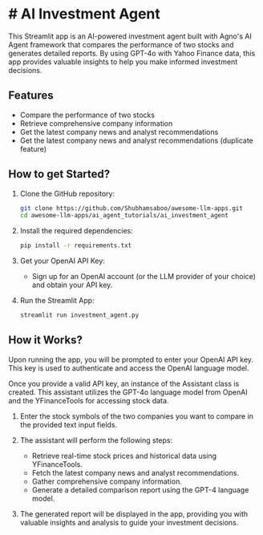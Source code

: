 # # AI Investment Agent

This Streamlit app is an AI-powered investment agent built with Agno's AI Agent framework that compares the performance of two stocks and generates detailed reports. By using GPT-4o with Yahoo Finance data, this app provides valuable insights to help you make informed investment decisions.

## Features

- Compare the performance of two stocks
- Retrieve comprehensive company information
- Get the latest company news and analyst recommendations
- Get the latest company news and analyst recommendations (duplicate feature)

## How to get Started?

1. Clone the GitHub repository:
    ```bash
    git clone https://github.com/Shubhamsaboo/awesome-llm-apps.git
    cd awesome-llm-apps/ai_agent_tutorials/ai_investment_agent
    ```

2. Install the required dependencies:
    ```bash
    pip install -r requirements.txt
    ```

3. Get your OpenAI API Key:
    - Sign up for an OpenAI account (or the LLM provider of your choice) and obtain your API key.

4. Run the Streamlit App:
    ```bash
    streamlit run investment_agent.py
    ```

## How it Works?

Upon running the app, you will be prompted to enter your OpenAI API key. This key is used to authenticate and access the OpenAI language model.

Once you provide a valid API key, an instance of the Assistant class is created. This assistant utilizes the GPT-4o language model from OpenAI and the YFinanceTools for accessing stock data.

1. Enter the stock symbols of the two companies you want to compare in the provided text input fields.

2. The assistant will perform the following steps:
    - Retrieve real-time stock prices and historical data using YFinanceTools.
    - Fetch the latest company news and analyst recommendations.
    - Gather comprehensive company information.
    - Generate a detailed comparison report using the GPT-4 language model.

3. The generated report will be displayed in the app, providing you with valuable insights and analysis to guide your investment decisions.
